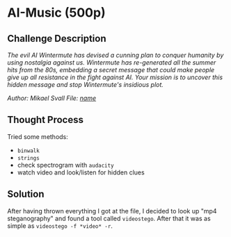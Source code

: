 # AI-Music (500p)  
## Challenge Description  

<em> The evil AI Wintermute has devised a cunning plan to conquer humanity by using nostalgia against us. Wintermute has re-generated all the summer hits from the 80s, embedding a secret message that could make people give up all resistance in the fight against AI. Your mission is to uncover this hidden message and stop Wintermute's insidious plot.

Author: Mikael Svall
File: [name](https://github.com/Jonnen98cool/CTF_writeups/blob/main/Outpost24_there_may_be_a_ctf/helper/ctf-video.mp4)</em>


## Thought Process
Tried some methods:
- `binwalk`
- `strings`
- check spectrogram with `audacity`
- watch video and look/listen for hidden clues


## Solution
After having thrown everything I got at the file, I decided to look up "mp4 steganography" and found a tool called `videostego`.
After that it was as simple as `videostego -f *video* -r`. 

